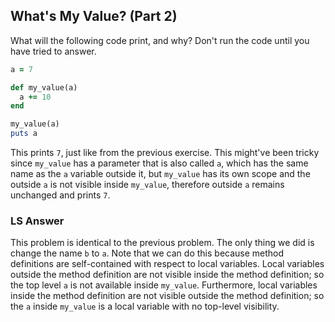 ## What's My Value? (Part 2)
What will the following code print, and why? Don't run the code until you have tried to answer.

```ruby
a = 7

def my_value(a)
  a += 10
end

my_value(a)
puts a
```

This prints `7`, just like from the previous exercise. This might've been tricky since `my_value` has a parameter that is also called `a`, which has the same name as the `a` variable outside it, but `my_value` has its own scope and the outside `a` is not visible inside `my_value`, therefore outside `a` remains unchanged and prints `7`.

### LS Answer
This problem is identical to the previous problem. The only thing we did is change the name `b` to `a`. Note that we can do this because method definitions are self-contained with respect to local variables. Local variables outside the method definition are not visible inside the method definition; so the top level `a` is not available inside `my_value`. Furthermore, local variables inside the method definition are not visible outside the method definition; so the `a` inside `my_value` is a local variable with no top-level visibility.
